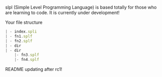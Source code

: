 slpl (Simple Level Programming Language) is based totally for those who are learning to code. It is currently under development!

Your file structure
```js
| - index.spli
| - fn1.splf
| - fn2.splf
| - dir
| - dir 
    |- fn3.splf
    |- fn4.splf
```

README updating after rc1!